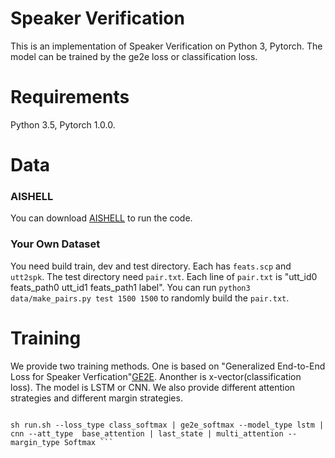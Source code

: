 # Speaker Verification

This is an implementation of Speaker Verification on Python 3, Pytorch. The model can be trained by the ge2e loss or classification loss.

# Requirements
Python 3.5, Pytorch 1.0.0.

# Data
### AISHELL
You can download [AISHELL](http://www.aishelltech.com/kysjcp) to run the code.

### Your Own Dataset
You need build train, dev and test directory. Each has ```feats.scp``` and ```utt2spk```. 
The test directory need ```pair.txt```. Each line of ```pair.txt``` is "utt_id0 feats_path0 utt_id1 feats_path1 label". 
You can run ```python3 data/make_pairs.py test 1500 1500``` to randomly build the ```pair.txt```.

# Training
We provide two training methods. One is based on "Generalized End-to-End Loss for Speaker Verfication"[GE2E](https://ieeexplore.ieee.org/stamp/stamp.jsp?tp=&arnumber=8462665). 
Anonther is x-vector(classification loss). The model is LSTM or CNN. We also provide different attention strategies and different margin strategies. 
```

sh run.sh --loss_type class_softmax | ge2e_softmax --model_type lstm | cnn --att_type  base_attention | last_state | multi_attention --margin_type Softmax ```   

```
